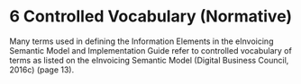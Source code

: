 # 6 Controlled Vocabulary (Normative) 

Many terms used in defining the Information Elements in the eInvoicing Semantic Model and Implementation Guide refer to controlled vocabulary of terms as listed on the eInvoicing Semantic Model (Digital Business Council, 2016c) (page 13). 
